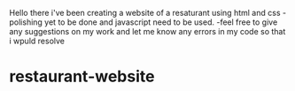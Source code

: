 Hello there i've been creating a website of a resaturant using html and css 
-polishing yet to be done and javascript need to be used.
-feel free to give any suggestions on my work and let me know any errors in my code so that i wpuld resolve

# restaurant-website
